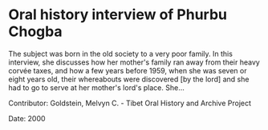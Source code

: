 # Oral history interview of Phurbu Chogba  
The subject was born in the old society to a very poor family. In this interview, she discusses how her mother's family ran away from their heavy corvée taxes, and how a few years before 1959, when she was seven or eight years old, their whereabouts were discovered [by the lord] and she had to go to serve at her mother's lord's place. She... 

Contributor: Goldstein, Melvyn C. - Tibet Oral History and Archive Project  

Date:
2000  

